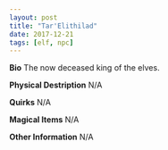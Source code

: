 ```yaml
---
layout: post
title: "Tar'Elithilad"
date: 2017-12-21
tags: [elf, npc]
---
```


**Bio** The now deceased king of the elves.

**Physical Destription** N/A

**Quirks** N/A

**Magical Items** N/A

**Other Information** N/A